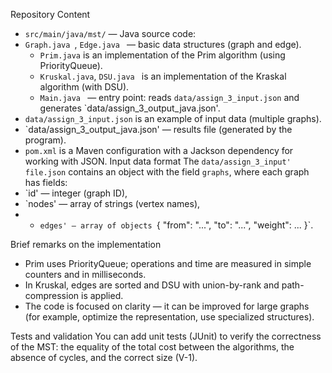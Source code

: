Repository Content
- `src/main/java/mst/` — Java source code:
- `Graph.java `, `Edge.java ` — basic data structures (graph and edge).
  - `Prim.java` is an implementation of the Prim algorithm (using PriorityQueue).
  - `Kruskal.java`, `DSU.java ` is an implementation of the Kraskal algorithm (with DSU).
  - `Main.java ` — entry point: reads `data/assign_3_input.json` and generates `data/assign_3_output_java.json'.
- `data/assign_3_input.json` is an example of input data (multiple graphs).
- `data/assign_3_output_java.json' — results file (generated by the program).
- `pom.xml` is a Maven configuration with a Jackson dependency for working with JSON.
  Input data format
The `data/assign_3_input' file.json` contains an object with the field `graphs`, where each graph has fields:
- `id' — integer (graph ID),
- `nodes' — array of strings (vertex names),
- - `edges' — array of objects `{ "from": "...", "to": "...", "weight": ... }`.

 Brief remarks on the implementation
- Prim uses PriorityQueue; operations and time are measured in simple counters and in milliseconds.
- In Kruskal, edges are sorted and DSU with union-by-rank and path-compression is applied.
- The code is focused on clarity — it can be improved for large graphs (for example, optimize the representation, use specialized structures).

Tests and validation
You can add unit tests (JUnit) to verify the correctness of the MST: the equality of the total cost between the algorithms, the absence of cycles, and the correct size (V-1).



